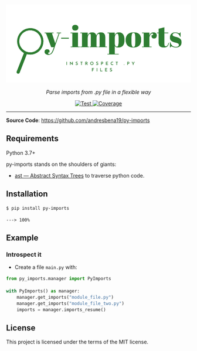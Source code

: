 
![Py-Imports](img/icon-py-imports.png)
<p align="center">
    <em>Parse imports from .py file in a flexible way</em>
</p>
<p align="center">
<a href="https://github.com/andresbena19/py-imports/actions?query=workflow%3ATest+event%3Apush+branch%3Amaster" target="_blank">
    <img src="https://github.com/tiangolo/fastapi/workflows/Test/badge.svg?event=push&branch=master" alt="Test">
</a>
<a href="https://codecov.io/gh/andresbena19/py-imports" target="_blank">
    <img src="https://img.shields.io/codecov/c/github/andresbena19/py-imports" alt="Coverage">
</a>

</p>

---

**Source Code**: <a href="https://github.com/andresbena19/py-imports" target="_blank"> https://github.com/andresbena19/py-imports
</a>
## Requirements

Python 3.7+

py-imports stands on the shoulders of giants:

* <a href="https://docs.python.org/3/library/ast.html" class="external-link" target="_blank">ast — Abstract Syntax Trees</a> to traverse python code.

## Installation

<div class="termy">

```console
$ pip install py-imports

---> 100%
```

</div>

## Example

### Introspect it

* Create a file `main.py` with:

```Python
from py_imports.manager import PyImports

with PyImports() as manager:
    manager.get_imports("module_file.py")
    manager.get_imports("module_file_two.py")
    imports = manager.imports_resume()

```

## License

This project is licensed under the terms of the MIT license.
